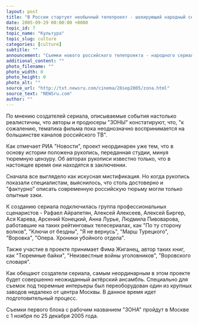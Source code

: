 ```yaml
---
layout: post
title: "В России стартует необычный телепроект - шокирующий народный сериал \"ЗОНА\""
date: 2005-09-29 00:00:00 +0000
topic_id: 7
topic_name: "Культура"
topic_slug: culture
categories: [culture]
subtitle: ""
announcement: "Съемки нового российского телепроекта - народного сериала с рабочим названием \"ЗОНА\" начинаются в России 1 ноября. В основу сценария сериала легли реальные шокирующие истории, которые сценаристы записали в тюрьмах и пересылочных пунктах страны."
additional_content: ""
photo_filename: ""
photo_width: 0
photo_height: 0
photo_alt: ""
source_url: "http://txt.newsru.com/cinema/28sep2005/zona.html"
source_text: "NEWSru.com"
author: ""
---
```

По мнению создателей сериала, описываемые события настолько реалистичны, что авторы и продюсеры "ЗОНЫ" констатируют, что, "к сожалению, тематика фильма пока неоднозначно воспринимается на большинстве каналов российского ТВ".

Как отмечает РИА "Новости", проект неординарен уже тем, что в основу истории положена рукопись, переданная студии, минуя тюремную цензуру. Об авторах рукописи известно только, что в настоящее время они находятся в заключении.

Сначала все выглядело как искусная мистификация. Но когда рукопись показали специалистам, выяснилось, что столь достоверно и "фактурно" описать современную российскую тюрьму могли только опытные зэки.

К созданию сериала подключилась группа профессиональных сценаристов - Рафаел Айрапетян, Алексей Алексеев, Алексей Биргер, Ася Карева, Арсений Конецкий, Анна Лурье, Людмила Пивоварова, работавшие на таких рейтинговых телесериалах, как "По ту сторону волков", "Ключи от бездны", "Я не вернусь", "Марш Турецкого", "Воровка", "Опера. Хроники убойного отдела".

Также участие в проекте принимает Фима Жиганец, автор таких книг, как "Тюремные байки", "Неизвестные войны уголовников", "Воровского словаря".

Как обещают создатели сериала, самым неординарным в этом проекте будет совершенно неожиданный актёрский ансамбль. Специально для съемок под тюремные интерьеры был переоборудован один из крупных заводов недалеко от центра Москвы. В данное время идет подготовительный процесс.

Съемки первого блока с рабочим названием "ЗОНА" пройдут в Москве с 1 ноября по 25 декабря 2005 года.
